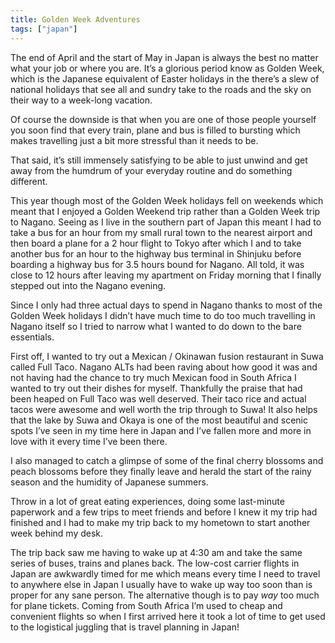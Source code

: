 ```yaml
---
title: Golden Week Adventures
tags: ["japan"]
---
```

The end of April and the start of May in Japan is always the best no matter what your job or where you are. It’s a glorious period know as Golden Week, which is the Japanese equivalent of Easter holidays in the there’s a slew of national holidays that see all and sundry take to the roads and the sky on their way to a week-long vacation.

Of course the downside is that when you are one of those people yourself you soon find that every train, plane and bus is filled to bursting which makes travelling just a bit more stressful than it needs to be.

That said, it’s still immensely satisfying to be able to just unwind and get away from the humdrum of your everyday routine and do something different.

This year though most of the Golden Week holidays fell on weekends which meant that I enjoyed a Golden Weekend trip rather than a Golden Week trip to Nagano. Seeing as I live in the southern part of Japan this meant I had to take a bus for an hour from my small rural town to the nearest airport and then board a plane for a 2 hour flight to Tokyo after which I and to take another bus for an hour to the highway bus terminal in Shinjuku before boarding a highway bus for 3.5 hours bound for Nagano. All told, it was close to 12 hours after leaving my apartment on Friday morning that I finally stepped out into the Nagano evening.

Since I only had three actual days to spend in Nagano thanks to most of the Golden Week holidays I didn’t have much time to do too much travelling in Nagano itself so I tried to narrow what I wanted to do down to the bare essentials.

First off, I wanted to try out a Mexican / Okinawan fusion restaurant in Suwa called Full Taco. Nagano ALTs had been raving about how good it was and not having had the chance to try much Mexican food in South Africa I wanted to try out their dishes for myself. Thankfully the praise that had been heaped on Full Taco was well deserved. Their taco rice and actual tacos were awesome and well worth the trip through to Suwa! It also helps that the lake by Suwa and Okaya is one of the most beautiful and scenic spots I’ve seen in my time here in Japan and I’ve fallen more and more in love with it every time I’ve been there.

I also managed to catch a glimpse of some of the final cherry blossoms and peach blossoms before they finally leave and herald the start of the rainy season and the humidity of Japanese summers.

Throw in a lot of great eating experiences, doing some last-minute paperwork and a few trips to meet friends and before I knew it my trip had finished and I had to make my trip back to my hometown to start another week behind my desk.

The trip back saw me having to wake up at 4:30 am and take the same series of buses, trains and planes back. The low-cost carrier flights in Japan are awkwardly timed for me which means every time I need to travel to anywhere else in Japan I usually have to wake up way too soon than is proper for any sane person. The alternative though is to pay _way_ too much for plane tickets. Coming from South Africa I’m used to cheap and convenient flights so when I first arrived here it took a lot of time to get used to the logistical juggling that is travel planning in Japan!